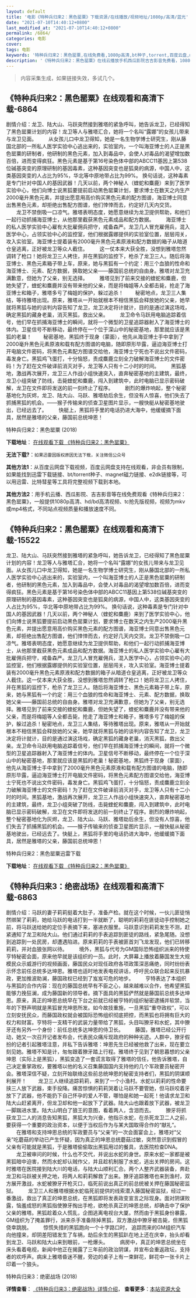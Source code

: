 ```yaml
---
layout: default
title: '电影《特种兵归来2：黑色罂粟》下载资源/在线播放/视频地址/1080p/高清/蓝光'
date: "2021-07-10T14:40:12+0800"
last_modified_at: "2021-07-10T14:40:12+0800"
permalink: /6864/
categories: 电影
cover:
tags: 电影
keywords: '特种兵归来2：黑色罂粟,在线免费看,1080p高清,bt种子,torrent,百度云盘,magnet,磁力链,迅雷下载资源'
description: '《特种兵归来2：黑色罂粟》在线云播放手机西瓜影院吉吉影音免费看，1080p高清bd/hd未删减完整版和tc抢先枪版，mkv/mp4格式，附带bt/torrent种子、magnet/磁力链、百度云盘、网盘资源迅雷下载链接'
---
```


>内容采集生成，如果链接失效，多试几个。


## 《特种兵归来2：黑色罂粟》在线观看和高清下载-6864

剧情介绍：龙卫、陆大山、马跃突然接到雅塔的紧急呼叫，她告诉龙卫，已经得知了黑色罂粟计划的内容！龙卫等人与雅塔汇合，她将一个名叫“露娜”的女孩儿带来与龙卫见面。 　　从女孩儿口中龙卫得知，她是一名生物学博士研究生，刚从藤国北部的一所私人医学实验中心逃出来的，实验室内，一个叫海亚博士的人正是黑色罂粟的研制者，他研制的黑色元素，加入到毒品中，会使人对毒品的渴望增加数百倍，进而变得疯狂。黑色元素是基于第16号染色体中部的ABCC11基因上第538位碱基突变的原理研制的基因毒素，这种基因突变也是狐臭的病源，中国人中，这类基因突变的人占比为95%，华北等中原地带占比为99%。 换句话说，这种毒素是专门针对中国人的基因武器！几天以前，两个神秘人（蝰蛇和麋鹿）来到了医学实验中心，他们向博士说黑狐要提前启动黑色罂粟计划，要求博士在数天之内生产2000毫升黑色元素，并提出愿意用高价购买黑色元素的配方图谱，海亚博士同意出售黑色元素，却拒绝出售配方图谱，他们悻悻而去，约定好几天内交货。 　　龙卫不禁倒吸一口凉气。雅塔表明态度，她愿意继续为龙卫提供帮助，和他们一起行动抓捕海亚博士，从他那里截获黑色元素成品和配方数据。 　　海亚博士的私人医学实验中心雇有大批雇佣兵把守，戒备森严。龙卫几人冒充雇佣兵，混入医学中心，占领实验中心的监控室，他们根据露娜提供的实验室位置，层层闯关，攻入实验室。海亚博士提着装有2000毫升黑色元素原液和配方数据的箱子从暗道仓皇逃离，正好被龙卫等众人截住。 　　这一仗本来大获全胜，没想到雅塔忽然调转了枪口！她将龙卫三人拷住，并在黑狐的监控下，枪杀了龙卫三人。随后将海亚博士、黑色元素箱子带上车，原来，她与黑狐有一个约定：用三个血狼的性命和海亚博士、元素、配方数据，换取她父亲——藤国前总统的自由身。雅塔对龙卫充满歉意，但她为了父亲，别无选择。 　　雅塔见到了前来交接的蝰蛇和麋鹿，但她失望了，蝰蛇和麋鹿并没有带来他的父亲，而是将梅姐等人全都击毙，抢走了海亚博士和箱子，雅塔多亏了梅姐的保护，躲过追杀！ 　　秘密地点，龙卫三人集结，等待雅塔出现。原来，雅塔从一开始就根本不相信黑狐会释放她的父亲，她早就将黑狐与她的谈判内容告知了龙卫，龙卫决定将计就计，目的是通过演这场戏，确定黑狐的藏身老巢，消灭黑狐，救出父亲。 　　龙卫命令马跃用电脑追踪着信号，他们早在抓捕海亚博士的瞬间，就将一个微型的卫星追踪器射入了海亚博士的体内。卫星信号不断移动，最终停在一个位于深山中的秘密基地，那里就应该是黑狐的老巢！ 　　秘密基地，黑狐终于现身（蒙面），他先从海亚博士手中拿到了2000毫升黑色元素原液和载有配方图谱的电脑，随即原形毕露，逼迫海亚博士打开电脑文件密码，将黑色元素配方图谱交给他，海亚博士宁死也不说出文件密码，毒发身亡。黑狐鸡飞蛋打，十分恼怒，责成麋鹿立刻全力破解海亚博士的文件密码！为了赶在文件破译前消灭对手，龙卫等人只有十二小时的时间。 　　黑狐基地，激战再次展开，龙卫三人作战小组快速突入，直奔秘密基地的主建筑，最终，龙卫小组突破了防线，击毙蝰蛇和麋鹿，闯入到建筑中，此时电脑已显示密码破解，龙卫在文件即将发送的前一刻终止了程序。 　　剧烈的爆炸响起，整个秘密基地化为灰烬，龙卫、陆大山、马跃、雅塔劫后余生，但没有人惊喜，他们失去了抓捕黑狐的机会。——猴子传输来的侦查卫星图片显示，一艘快艇从秘密基地驶出，已经远去了。 　　快艇上，黑狐将手里的电话扔进大海中，他缓缓摘下面具，居然是雅塔的父亲，藤国前总统坤恩！


特种兵归来2：黑色罂粟 (2018)

**下载地址**： [在线观看下载 《特种兵归来2：黑色罂粟》](https://www.btbtdy.me/btdy/dy14169.html) 


**无法下载?**：`如果迅雷因版权原因无法下载，关注微信公众号 `

**其他方法1**：从百度云网盘下载视频，百度云网盘支持在线观看，非会员有限制，如果能找到迅雷下载链接、bt/torrent种子、magnet磁力链接、e2dk链接等，可以用迅雷、比特彗星等工具将完整视频下载到本地。

**其他方法2**：用手机云播、西瓜影院、吉吉影音等在线免费观看《特种兵归来2：黑色罂粟》，一般提供1080p高清、hd/bd高清视频、tc抢先版视频，视频为mkv或mp4格式，不同站点视频质量和播放速度不同。


## 《特种兵归来2：黑色罂粟》在线观看和高清下载-15522

龙卫、陆大山、马跃突然接到雅塔的紧急呼叫，她告诉龙卫，已经得知了黑色罂粟计划的内容！龙卫等人与雅塔汇合，她将一个名叫“露娜”的女孩儿带来与龙卫见面。从女孩儿口中龙卫得知，她是一名生物学博士研究生，刚从藤国北部的一所私人医学实验中心逃出来的，实验室内，一个叫海亚博士的人正是黑色罂粟的研制者，他研制的黑色元素，加入到毒品中，会使人对毒品的渴望增加数百倍，进而变得疯狂。黑色元素是基于第16号染色体中部的ABCC11基因上第538位碱基突变的原理研制的基因毒素，这种基因突变也是狐臭的病源，中国人中，这类基因突变的人占比为95%，华北等中原地带占比为99%。 换句话说，这种毒素是专门针对中国人的基因武器！几天以前，两个神秘人（蝰蛇和麋鹿）来到了医学实验中心，他们向博士说黑狐要提前启动黑色罂粟计划，要求博士在数天之内生产2000毫升黑色元素，并提出愿意用高价购买黑色元素的配方图谱，海亚博士同意出售黑色元素，却拒绝出售配方图谱，他们悻悻而去，约定好几天内交货。龙卫不禁倒吸一口凉气。雅塔表明态度，她愿意继续为龙卫提供帮助，和他们一起行动抓捕海亚博士，从他那里截获黑色元素成品和配方数据。海亚博士的私人医学实验中心雇有大批雇佣兵把守，戒备森严。龙卫几人冒充雇佣兵，混入医学中心，占领实验中心的监控室，他们根据露娜提供的实验室位置，层层闯关，攻入实验室。海亚博士提着装有2000毫升黑色元素原液和配方数据的箱子从暗道仓皇逃离，正好被龙卫等众人截住。这一仗本来大获全胜，没想到雅塔忽然调转了枪口！她将龙卫三人拷住，并在黑狐的监控下，枪杀了龙卫三人。随后将海亚博士、黑色元素箱子带上车，原来，她与黑狐有一个约定：用三个血狼的性命和海亚博士、元素、配方数据，换取她父亲——藤国前总统的自由身。雅塔对龙卫充满歉意，但她为了父亲，别无选择。雅塔见到了前来交接的蝰蛇和麋鹿，但她失望了，蝰蛇和麋鹿并没有带来他的父亲，而是将梅姐等人全都击毙，抢走了海亚博士和箱子，雅塔多亏了梅姐的保护，躲过追杀！秘密地点，龙卫三人集结，等待雅塔出现。原来，雅塔从一开始就根本不相信黑狐会释放她的父亲，她早就将黑狐与她的谈判内容告知了龙卫，龙卫决定将计就计，目的是通过演这场戏，确定黑狐的藏身老巢，消灭黑狐，救出父亲。龙卫命令马跃用电脑追踪着信号，他们早在抓捕海亚博士的瞬间，就将一个微型的卫星追踪器射入了海亚博士的体内。卫星信号不断移动，最终停在一个位于深山中的秘密基地，那里就应该是黑狐的老巢！秘密基地，黑狐终于现身（蒙面），他先从海亚博士手中拿到了2000毫升黑色元素原液和载有配方图谱的电脑，随即原形毕露，逼迫海亚博士打开电脑文件密码，将黑色元素配方图谱交给他，海亚博士宁死也不说出文件密码，毒发身亡。黑狐鸡飞蛋打，十分恼怒，责成麋鹿立刻全力破解海亚博士的文件密码！为了赶在文件破译前消灭对手，龙卫等人只有十二小时的时间。黑狐基地，激战再次展开，龙卫三人作战小组快速突入，直奔秘密基地的主建筑，最终，龙卫小组突破了防线，击毙蝰蛇和麋鹿，闯入到建筑中，此时电脑已显示密码破解，龙卫在文件即将发送的前一刻终止了程序。剧烈的爆炸响起，整个秘密基地化为灰烬，龙卫、陆大山、马跃、雅塔劫后余生，但没有人惊喜，他们失去了抓捕黑狐的机会。——猴子传输来的侦查卫星图片显示，一艘快艇从秘密基地驶出，已经远去了。快艇上，黑狐将手里的电话扔进大海中，他缓缓摘下面具，居然是雅塔的父亲，藤国前总统坤恩！


特种兵归来2：黑色罂粟迅雷下载

**下载地址**： [在线观看下载 《特种兵归来2：黑色罂粟》](https://www.993dy.com//vod-detail-id-33967.html) 


## 《特种兵归来3：绝密战场》在线观看和高清下载-6863

剧情介绍：马跃的妻子莉莉挺着大肚子，准备产检。就在这个时候，一伙儿匪徒悄然绑架了莉莉，她给马跃的电话打到一半就断了，聪明的莉莉在匪徒动手控制她之前，将马跃送给她的定位手表摘下来，塞进衣服里。马跃意识到莉莉发生不测，赶紧通知了龙卫和陆大山。他们通过莉莉的手表追踪到匪徒的路线，紧急尾随。没想到追踪到一处民房，却遭遇陷进。原来莉莉的手表被匪首刘飞龙发现，他们已转移莉莉，并对血狼张网以待。 　　境外，黑狐与代号为GM国际恐怖组织派来的特使亨特秘密会面，原来他早就是该组织的一员。此时，大屏幕上播放着藤国发生大规模民众示威游行的视频画面，藤国民众对现任政府各项政策深恶痛绝，同时纷纷表示怀念前任总统多达坤恩。雅塔也适时地发表电视讲话，呼吁民众联合起来反抗暴政，更加推波助澜，藤国政权已经到了岌岌可危的地步。 　　亨特表达了本组织与黑狐的合作内容：现在的藤国总统早有不臣之心，越来越难以合作，他希望黑狐能够力挽狂澜，成为藤国新的领导者。摘下面具的黑狐俨然就是藤国前总统多达坤恩。原来，真正的坤恩总统早在下台之前就已经被亨特的组织秘密逮捕并软禁，当年的下野声明就是黑狐冒充坤恩所发。如今故技重施，一旦黑狐“重夺政权”，可以立刻安抚民众，而藤国政权就会被国际恐怖组织彻底把控，而黑狐也将拥有巨大的权力和财富。亨特将一支精干的武装力量带给了黑狐，头目叫獠牙和水蛇，其中獠牙还有另外一个身份：前任总统多达坤恩的侍卫长。 　　藤国，雅塔已经公开行动，她又一次召开记者发布会，代表民众痛斥现政府的种种劣迹。人群中，獠牙假扮的记者引起雅塔注意，并私下告诉雅塔：坤恩先生已经被他救了出来，现在要立刻见她。雅塔不知是计，匆匆跟着獠牙踏上行程。雅塔终于见到了朝思暮想的父亲坤恩（实际上是黑狐），黑狐变造了一套谎言取得了雅塔的信任，他告诉雅塔，自己决定重掌政权，要雅塔以他的名义召集藤国国内支持他的几个军政要员秘密开会。雅塔深信不疑，立刻开始联络这些前总统坤恩的秘密支持者们，黑狐的阴谋顺利展开！ 　　龙卫三人继续追踪莉莉，来到了一个小渔村。水蛇以莉莉的性命要挟三人放下武器，束手投降。痛苦惊惧的莉莉哭着让马跃不要管她，但马跃咬着牙放下了武器，他不能扔下自己怀孕的爱人不管，哪怕是和她一起死！他请求龙卫和陆大山赶紧离开，但龙卫却和他一起放下了武器。陆大山也跟着放下武器，被龙卫一脚踹进水里。陆大山明白了狼王的意图，看着两人，含泪而去。 　　獠牙将抓获龙卫二人的消息告知黑狐，黑狐大为兴奋，他指示水蛇，在杀死龙卫二人之前，要获得一个重要的政治资本，以便于当权后作为与某大国取得合作的“献礼”。 　　在雅塔和支持坤恩总统的军政要员与“父亲”的一次会面宴会上，雅塔对“父亲”吃蘑菇的举动已产生怀疑，因为真正的坤恩总统蘑菇过敏，突然意识到假冒的父亲有可能就是黑狐，于是雅塔偷偷取出黑狐用过的餐具，去医院检查DNA。 　　龙卫被审问的时候，什么也不交代，并说出水蛇的身世。原来水蛇一家都是被黑狐暗中迫害，然而水蛇却认贼作父，并且趁机制服了水蛇，逃出关押的房间。这时雅塔在医院接到陆大川的电话，与陆大山顺利汇合。两个人整齐武器装备，奔赴龙卫和马跃被关押之地，将两人和莉莉解救了出来。獠牙追踪雅塔也来到渔村，双方展开激战，水蛇被獠牙开枪灭口，临死前说出真正的前总统被关押在藤国秘密监狱。 　　龙卫三人和雅塔根据水蛇临死前提供的线索潜入藤国秘密监狱，经过一番激战，救出了真正的坤恩总统，在黑狐即将发表政变宣言之际现身。面对阴谋败露，恼羞成怒的黑狐指使獠牙掏出手枪，欲枪杀真正的坤恩总统，却确击中了保护父亲的雅塔。黑狐趁着众人慌乱，企图逃离电视台大厦。然而由于黑狐身份暴露，GM组织为了掩盖罪行，派来杀手准备除掉黑狐，双方激战中獠牙被击毙，但黑狐侥幸跳脱。 　　惊慌失措的黑狐跑向一个十字路口时， 追踪而来的GM组织汽车向他撞来，却阴差阳错发生了车祸，劫后余生的黑狐趴在地上还在庆幸，抬头却看到龙卫、马跃和陆大山来到眼前，一枪爆头。 　　病房中，真正的坤恩总统坐在床头看着电视，新闻中他正在揭露了三年前的政治阴谋，并宣布会重返政坛，支持者的欢呼声。病床上雅塔昏迷不醒，旁边的桌子上有一束鲜花，鲜花中一张卡片上印着一个狼头。


特种兵归来3：绝密战场 (2018)

**详情查看**： [《特种兵归来3：绝密战场》详情介绍](/movie/6863/)， **查看更多**：[本站资源大全](/movie/t/all/)

